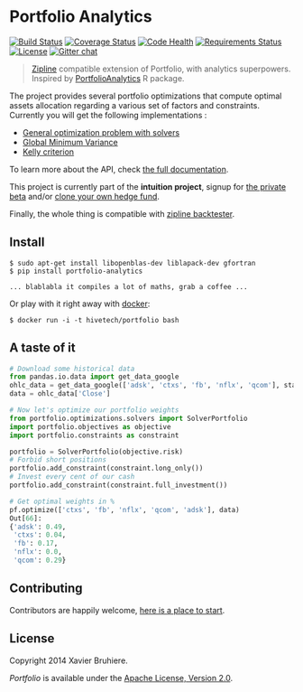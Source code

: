 Portfolio Analytics
===================

[![Build Status](https://api.shippable.com/projects/53ce99a67c72335f045a19bb/badge/master)](https://www.shippable.com/projects/53ce99a67c72335f045a19bb)
[![Coverage Status](https://img.shields.io/coveralls/intuition-io/portfolio.svg)](https://coveralls.io/r/intuition-io/portfolio)
[![Code Health](https://landscape.io/github/intuition-io/portfolio/master/landscape.png)](https://landscape.io/github/intuition-io/portfolio/master)
[![Requirements Status](https://requires.io/github/intuition-io/portfolio/requirements.png?branch=master)](https://requires.io/github/intuition-io/portfolio/requirements/?branch=master)
[![License](https://pypip.in/license/intuition/badge.png)](https://pypi.python.org/pypi/intuition/)
[![Gitter chat](https://badges.gitter.im/intuition-io.png)](https://gitter.im/intuition-io)

> [Zipline][1] compatible extension of Portfolio, with analytics superpowers.
> Inspired by [PortfolioAnalytics][6] R package.

The project provides several portfolio optimizations that compute optimal
assets allocation regarding a various set of factors and constraints. Currently
you will get the following implementations :

* [General optimization problem with solvers][7]
* [Global Minimum Variance][8]
* [Kelly criterion][9]

To learn more about the API, check [the full documentation][3].

This project is currently part of the **intuition project**, signup for [the
private beta][2] and/or [clone your own hedge fund][4].

Finally, the whole thing is compatible with [zipline backtester][1].


Install
-------

```
$ sudo apt-get install libopenblas-dev liblapack-dev gfortran
$ pip install portfolio-analytics

... blablabla it compiles a lot of maths, grab a coffee ...
```

Or play with it right away with [docker][11]:

```
$ docker run -i -t hivetech/portfolio bash
```

A taste of it
-------------

```python
# Download some historical data
from pandas.io.data import get_data_google
ohlc_data = get_data_google(['adsk', 'ctxs', 'fb', 'nflx', 'qcom'], start='2013/01/01', end='2013/12/01')
data = ohlc_data['Close']

# Now let's optimize our portfolio weights
from portfolio.optimizations.solvers import SolverPortfolio
import portfolio.objectives as objective
import portfolio.constraints as constraint

portfolio = SolverPortfolio(objective.risk)
# Forbid short positions
portfolio.add_constraint(constraint.long_only())
# Invest every cent of our cash
portfolio.add_constraint(constraint.full_investment())

# Get optimal weights in %
pf.optimize(['ctxs', 'fb', 'nflx', 'qcom', 'adsk'], data)
Out[66]:
{'adsk': 0.49,
 'ctxs': 0.04,
 'fb': 0.17,
 'nflx': 0.0,
 'qcom': 0.29}
```

Contributing
------------

Contributors are happily welcome, [here is a place to start][10].


License
-------

Copyright 2014 Xavier Bruhiere.

*Portfolio* is available under the [Apache License, Version 2.0][5].


[1]: https://github.com/quantopian/zipline
[2]: http://intuition.io
[3]: http://doc.intuition.io
[4]: https://github.com/intuition-io/intuition
[5]: http://www.apache.org/licenses/LICENSE-2.0.html
[6]: https://r-forge.r-project.org/R/?group_id=579
[7]: http://docs.scipy.org/doc/scipy/reference/optimize.html
[8]: http://www.investopedia.com/terms/p/portfolio-variance.asp
[9]: http://www.investopedia.com/articles/trading/04/091504.asp
[10]: http://doc.intuition.io/articles/contributors.html
[11]: http://docker.io
